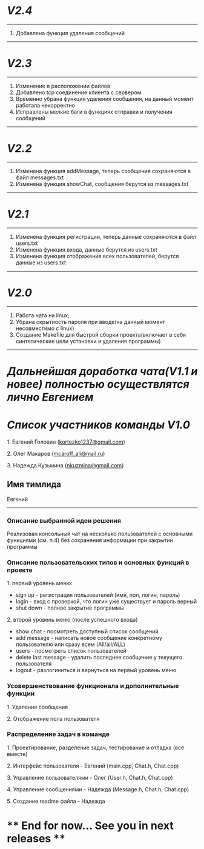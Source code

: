# ***V2.4*** #
-------------------
1. Добавлена функция удаления сообщений
-------------------
# ***V2.3*** #
-------------------
1. Изменение в расположении файлов
2. Добавлено tcp соединение клиента с сервером
3. Временно убрана функция удаления сообщения, на данный момент работала некорректно
4. Исправлены мелкие баги в функциях отправки и получения сообщений
-------------------
# ***V2.2*** #
-------------------
1. Изменена функция addMessage, теперь сообщения сохраняются в файл messages.txt
2. Изменена функция showChat, сообщения берутся из messages.txt
-------------------
# ***V2.1*** #
-------------------
1. Изменена функция регистрации, теперь данные сохраняются в файл users.txt
2. Изменена функция входа, данные берутся из users.txt
3. Изменена функция отображения всех пользователей, берутся данные из users.txt
-------------------
# ***V2.0*** #
-------------------
1. Работа чата на linux;
2. Убрана скрытность пароля при вводе(на данный момент несовместимо с linux)
3. Создание Makefile для быстрой сборки проекта(включает в себя синтетические цели установки и удаления программы)
-------------------
# ***Дальнейшая доработка чата(V1.1 и новее) полностью осуществлятся лично Евгением*** #
# ***Список участников команды V1.0*** #
1\. Евгений Головин (kortezko1237@gmail.com)

2\. Олег Макаров (mcaroff_ali@mail.ru)

3\. Надежда Кузьмина (nkuzmina@gmail.com)


## Имя тимлида ##
Евгений

-------------------

### Описание выбранной идеи решения ###

Реализован консольный чат на несколько пользователей с основными
функциями (см. п.4) без сохранения информации при закрытии программы


### Описание пользовательских типов и основных функций в проекте ###

1\. первый уровень меню:

   + sign up - регистрация пользователей (имя, пол, логин, пароль)
   + login - вход с проверкой, что логин уже существует и пароль верный
   + shut down - полное закрытие программы

2\. второй уровень меню (после успешного входа)

   + show chat - посмотреть доступный список сообщений
   + add message - написать новое сообщение конкретному пользователю или
сразу всем (All/all/ALL)
   + users - посмотреть список пользователей
   + delete last message - удалить последнее сообщение у текущего
пользователя
   + logout - разлогиниться и вернуться на первый уровень меню


### Усовершенствование функционала и дополнительные функции ###

1\. Удаление сообщения

2\. Отображение пола пользователя


### Распределение задач в команде ###

1\. Проектирование, разделение задач, тестирование и отладка (всё
вместе)

2\. Интерфейс пользователя - Евгений (main.cpp, Chat.h, Chat.cpp)

3\. Управление пользователями - Олег (User.h, Chat.h, Chat.cpp)

4\. Управление сообщениями - Надежда (Message.h, Chat.h, Chat.cpp)

5\. Создание readme файла - Надежда


# ** End for now... See you in next releases ** #